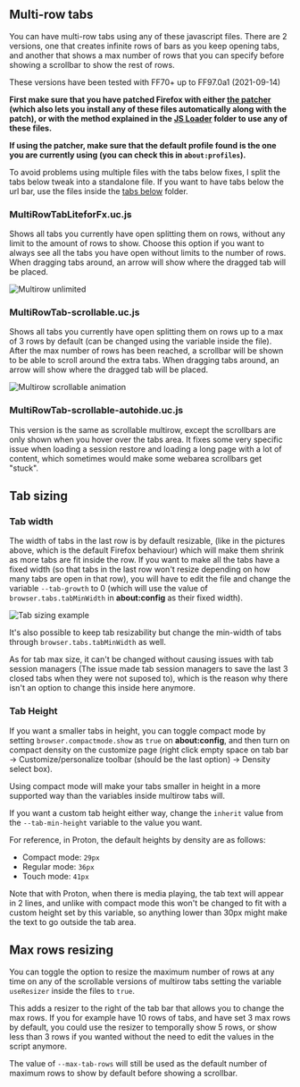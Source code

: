 ## Multi-row tabs
You can have multi-row tabs using any of these javascript files.
There are 2 versions, one that creates infinite rows of bars as you keep opening tabs, and another that shows a max number of rows that you can specify before showing a scrollbar to show the rest of rows.

These versions have been tested with FF70+ up to FF97.0a1 (2021-09-14)

**First make sure that you have patched Firefox with either [the patcher](https://github.com/Izheil/Quantum-Nox-Firefox-Dark-Full-Theme/releases) (which also lets you install any of these files automatically along with the patch), or with the method explained in the [JS Loader](https://github.com/Izheil/Quantum-Nox-Firefox-Dark-Full-Theme/tree/master/Multirow%20and%20other%20functions/JS%20Loader) folder to use any of these files.**

**If using the patcher, make sure that the default profile found is the one you are currently using (you can check this in `about:profiles`).**

To avoid problems using multiple files with the tabs below fixes, I split the tabs below tweak into a standalone file. If you want to have tabs below the url bar, use the files inside the [tabs below](https://github.com/Izheil/Quantum-Nox-Firefox-Dark-Full-Theme/tree/master/Multirow%20and%20other%20functions/Tabs%20below) folder.

### MultiRowTabLiteforFx.uc.js
Shows all tabs you currently have open splitting them on rows, without any limit to the amount of rows to show. Choose this option if you want to always see all the tabs you have open without limits to the number of rows. When dragging tabs around, an arrow will show where the dragged tab will be placed.

![Multirow unlimited](https://i.imgur.com/GWSgqD9.png)

### MultiRowTab-scrollable.uc.js
Shows all tabs you currently have open splitting them on rows up to a max of 3 rows by default (can be changed using the variable inside the file). After the max number of rows has been reached, a scrollbar will be shown to be able to scroll around the extra tabs. When dragging tabs around, an arrow will show where the dragged tab will be placed.

![Multirow scrollable animation](https://i.imgur.com/2YUO9vq.png)

### MultiRowTab-scrollable-autohide.uc.js
This version is the same as scrollable multirow, except the scrollbars are only shown when you hover over the tabs area. It fixes some very specific issue when loading a session restore and loading a long page with a lot of content, which sometimes would make some webarea scrollbars get "stuck".

## Tab sizing

### Tab width
The width of tabs in the last row is by default resizable, (like in the pictures above, which is the default Firefox behaviour) which will make them shrink as more tabs are fit inside the row. If you want to make all the tabs have a fixed width (so that tabs in the last row won't resize depending on how many tabs are open in that row), you will have to edit the file and change the variable `--tab-growth` to 0 (which will use the value of `browser.tabs.tabMinWidth` in **about:config** as their fixed width).

![Tab sizing example](https://i.imgur.com/twzsQ6V.png)

It's also possible to keep tab resizability but change the min-width of tabs through `browser.tabs.tabMinWidth` as well.

As for tab max size, it can't be changed without causing issues with tab session managers (The issue made tab session managers to save the last 3 closed tabs when they were not suposed to), which is the reason why there isn't an option to change this inside here anymore.

### Tab Height
If you want a smaller tabs in height, you can toggle compact mode by setting `browser.compactmode.show` as `true` on **about:config**, and then turn on compact density on the customize page (right click empty space on tab bar -> Customize/personalize toolbar (should be the last option) -> Density select box). 

Using compact mode will make your tabs smaller in height in a more supported way than the variables inside multirow tabs will.  

If you want a custom tab height either way, change the `inherit` value from the `--tab-min-height` variable to the value you want. 

For reference, in Proton, the default heights by density are as follows:
- Compact mode: `29px`
- Regular mode: `36px`
- Touch mode: `41px`

Note that with Proton, when there is media playing, the tab text will appear in 2 lines, and unlike with compact mode this won't be changed to fit with a custom height set by this variable, so anything lower than 30px might make the text to go outside the tab area.

## Max rows resizing

You can toggle the option to resize the maximum number of rows at any time on any of the scrollable versions of multirow tabs setting the variable `useResizer` inside the files to `true`.

This adds a resizer to the right of the tab bar that allows you to change the max rows.
If you for example have 10 rows of tabs, and have set 3 max rows by default, you could use the resizer to temporally show 5 rows, or show less than 3 rows if you wanted without the need to edit the values in the script anymore.

The value of `--max-tab-rows` will still be used as the default number of maximum rows to show by default before showing a scrollbar.